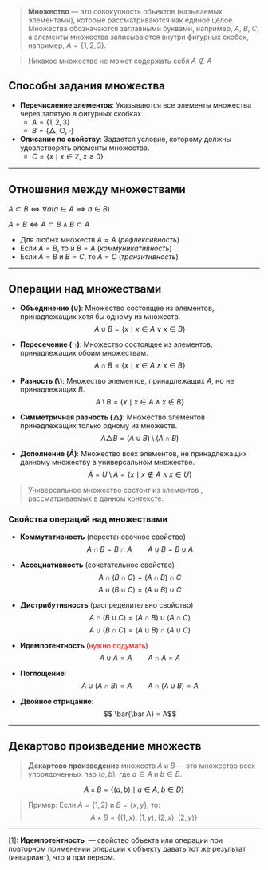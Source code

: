 > **Множество** — это совокупность объектов (называемых элементами), которые рассматриваются как единое целое. Множества обозначаются заглавными буквами, например, $A$, $B$, $C$, а элементы множества записываются внутри фигурных скобок, например, $A=\{1, 2, 3\}$.

>Никакое множество не может содержать себя $A \not\in A$


## Способы задания множества
- **Перечисление элементов**: Указываются все элементы множества через запятую в фигурных скобках.
	- $A = \{1, 2, 3\}$
	- $B = \{\bigtriangleup, \bigcirc, \square \}$
- **Описание по свойству**: Задается условие, которому должны удовлетворять элементы множества.
	- $C = \{x \mid x \in \mathbb{Z}, \; x \ge 0 \}$

---


## Отношения между множествами
$A \subset B \Longleftrightarrow \forall a (a \in A \implies a \in B)$

$A = B \Longleftrightarrow A \subset B \; \wedge \; B \subset A$
- Для любых множеств $A = A$ (*рефлексивность*)
- Если $A = B$, то и $B = A$ (*коммуникативность*)
- Если $A = B$ и $B = C$, то $A = C$ (*транзитивность*)

---


## Операции над множествами
- **Объединение ($\cup$)**: Множество состоящее из элементов, принадлежащих хотя бы одному из множеств.
	$$A \cup B = \{x \mid x\in A \vee x \in B \}$$

- **Пересечение ($\cap$)**: Множество состоящее из элементов, принадлежащих обоим множествам.
	$$A \cap B = \{x \mid x \in A \wedge x \in B\}$$
	
- **Разность ($\setminus$)**: Множество элементов, принадлежащих $A$, но не принадлежащих $B$.
	$$A \setminus B = \{x \mid x \in A \wedge x \not\in B\}$$

- **Симметричная разность ($\triangle$)**: Множество элементов принадлежащих только одному из множеств.
	$$A \triangle B = (A \cup B) \setminus (A \cap B) $$

- **Дополнение ($\bar A$)**: Множество всех элементов, не принадлежащих данному множеству в универсальном множестве.
	$$\bar A = U \setminus A = \{x \mid x \not\in A \wedge x \in U\}$$
>Универсальное множество состоит из элементов , рассматриваемых в данном контексте.

### Свойства операций над множествами
- **Коммутативность** (перестановочное свойство)
	$$
	A \cap B = B \cap A
	\qquad
	A \cup B = B \cup A
	$$
- **Ассоциативность** (сочетательное свойство)
	$$ A \cap (B \cap C) = (A \cap B) \cap C $$
	$$ A \cup (B \cup C) = (A \cup B) \cup C $$

- **Дистрибутивность** (распределительно свойство)
	$$ A \cap (B \cup C) = (A \cap B) \cup (A \cap C) $$
	$$ A \cup (B \cap C) = (A \cup B) \cap (A \cup C) $$
	
- **Идемпотентность** (<font style="color:red">нужно подумать</font>)
	$$ 
	A \cup A = A
	\qquad
	A \cap A = A 
	$$
- **Поглощение**: 
	$$
	A \cup (A \cap B) = A
	\qquad
	A \cap (A \cup B) = A
	$$
- **Двойное отрицание**:
	$$ \bar{\bar A} = A$$

---


## Декартово произведение множеств
> **Декартово произведение** множеств $A$ и $B$ — это множество всех упорядоченных пар $(a,b)$, где $a \in A$ и $b \in B$.

$$ A \times B = \{ (a, b) \mid a \in A, \; b \in D \}$$

>Пример: 
>Если $A = \{1, 2\}$ и $B = \{x, y\}$, то:
>$$ A \times B = \{ (1, x), \;(1, y), \;(2, x), \;(2, y) \}$$


---
[1]: **Идемпоте́нтность**  — свойство объекта или операции при повторном применении операции к объекту давать тот же результат (инвариант), что и при первом.